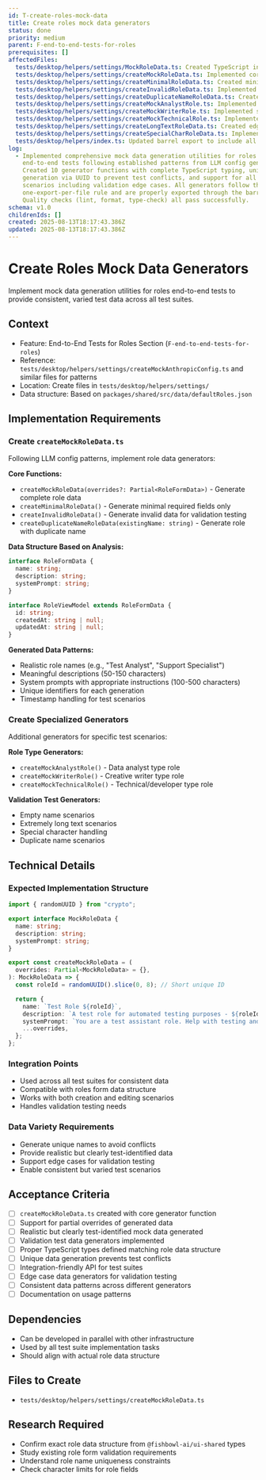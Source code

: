 ```yaml
---
id: T-create-roles-mock-data
title: Create roles mock data generators
status: done
priority: medium
parent: F-end-to-end-tests-for-roles
prerequisites: []
affectedFiles:
  tests/desktop/helpers/settings/MockRoleData.ts: Created TypeScript interface for mock role data structure
  tests/desktop/helpers/settings/createMockRoleData.ts: Implemented core mock role generator with partial override support
  tests/desktop/helpers/settings/createMinimalRoleData.ts: Created minimal valid role data generator for boundary testing
  tests/desktop/helpers/settings/createInvalidRoleData.ts: Implemented invalid data generator for validation testing
  tests/desktop/helpers/settings/createDuplicateNameRoleData.ts: Created duplicate name generator for uniqueness validation testing
  tests/desktop/helpers/settings/createMockAnalystRole.ts: Implemented specialized data analyst role generator
  tests/desktop/helpers/settings/createMockWriterRole.ts: Implemented specialized creative writer role generator
  tests/desktop/helpers/settings/createMockTechnicalRole.ts: Implemented specialized technical/developer role generator
  tests/desktop/helpers/settings/createLongTextRoleData.ts: Created edge case generator for maximum character limit testing
  tests/desktop/helpers/settings/createSpecialCharRoleData.ts: Implemented special character handling test data generator
  tests/desktop/helpers/index.ts: Updated barrel export to include all new role mock generators and types
log:
  - Implemented comprehensive mock data generation utilities for roles
    end-to-end tests following established patterns from LLM config generators.
    Created 10 generator functions with complete TypeScript typing, unique data
    generation via UUID to prevent test conflicts, and support for all test
    scenarios including validation edge cases. All generators follow the
    one-export-per-file rule and are properly exported through the barrel file.
    Quality checks (lint, format, type-check) all pass successfully.
schema: v1.0
childrenIds: []
created: 2025-08-13T18:17:43.386Z
updated: 2025-08-13T18:17:43.386Z
---
```


# Create Roles Mock Data Generators

Implement mock data generation utilities for roles end-to-end tests to provide consistent, varied test data across all test suites.

## Context

- Feature: End-to-End Tests for Roles Section (`F-end-to-end-tests-for-roles`)
- Reference: `tests/desktop/helpers/settings/createMockAnthropicConfig.ts` and similar files for patterns
- Location: Create files in `tests/desktop/helpers/settings/`
- Data structure: Based on `packages/shared/src/data/defaultRoles.json`

## Implementation Requirements

### Create `createMockRoleData.ts`

Following LLM config patterns, implement role data generators:

**Core Functions:**

- `createMockRoleData(overrides?: Partial<RoleFormData>)` - Generate complete role data
- `createMinimalRoleData()` - Generate minimal required fields only
- `createInvalidRoleData()` - Generate invalid data for validation testing
- `createDuplicateNameRoleData(existingName: string)` - Generate role with duplicate name

**Data Structure Based on Analysis:**

```typescript
interface RoleFormData {
  name: string;
  description: string;
  systemPrompt: string;
}

interface RoleViewModel extends RoleFormData {
  id: string;
  createdAt: string | null;
  updatedAt: string | null;
}
```

**Generated Data Patterns:**

- Realistic role names (e.g., "Test Analyst", "Support Specialist")
- Meaningful descriptions (50-150 characters)
- System prompts with appropriate instructions (100-500 characters)
- Unique identifiers for each generation
- Timestamp handling for test scenarios

### Create Specialized Generators

Additional generators for specific test scenarios:

**Role Type Generators:**

- `createMockAnalystRole()` - Data analyst type role
- `createMockWriterRole()` - Creative writer type role
- `createMockTechnicalRole()` - Technical/developer type role

**Validation Test Generators:**

- Empty name scenarios
- Extremely long text scenarios
- Special character handling
- Duplicate name scenarios

## Technical Details

### Expected Implementation Structure

```typescript
import { randomUUID } from "crypto";

export interface MockRoleData {
  name: string;
  description: string;
  systemPrompt: string;
}

export const createMockRoleData = (
  overrides: Partial<MockRoleData> = {},
): MockRoleData => {
  const roleId = randomUUID().slice(0, 8); // Short unique ID

  return {
    name: `Test Role ${roleId}`,
    description: `A test role for automated testing purposes - ${roleId}`,
    systemPrompt: `You are a test assistant role. Help with testing and verification tasks. Always provide clear, actionable responses for test scenarios.`,
    ...overrides,
  };
};
```

### Integration Points

- Used across all test suites for consistent data
- Compatible with roles form data structure
- Works with both creation and editing scenarios
- Handles validation testing needs

### Data Variety Requirements

- Generate unique names to avoid conflicts
- Provide realistic but clearly test-identified data
- Support edge cases for validation testing
- Enable consistent but varied test scenarios

## Acceptance Criteria

- [ ] `createMockRoleData.ts` created with core generator function
- [ ] Support for partial overrides of generated data
- [ ] Realistic but clearly test-identified mock data generated
- [ ] Validation test data generators implemented
- [ ] Proper TypeScript types defined matching role data structure
- [ ] Unique data generation prevents test conflicts
- [ ] Integration-friendly API for test suites
- [ ] Edge case data generators for validation testing
- [ ] Consistent data patterns across different generators
- [ ] Documentation on usage patterns

## Dependencies

- Can be developed in parallel with other infrastructure
- Used by all test suite implementation tasks
- Should align with actual role data structure

## Files to Create

- `tests/desktop/helpers/settings/createMockRoleData.ts`

## Research Required

- Confirm exact role data structure from `@fishbowl-ai/ui-shared` types
- Study existing role form validation requirements
- Understand role name uniqueness constraints
- Check character limits for role fields
